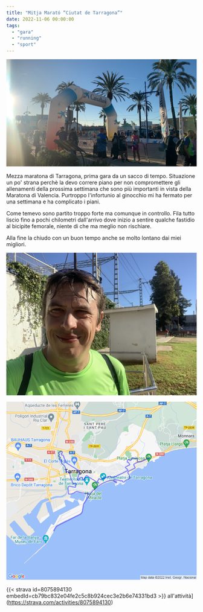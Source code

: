 ```yaml
---
title: "Mitja Marató “Ciutat de Tarragona”"
date: 2022-11-06 00:00:00
tags: 
  - "gara"
  - "running"
  - "sport"
---
```


![](images/6D1E3CB7-7C2E-4F6D-B8BF-3C7BF34DA785.jpg)

Mezza maratona di Tarragona, prima gara da un sacco di tempo. Situazione un po' strana perchè la devo correre piano per non compromettere gli allenamenti della prossima settimana che sono più importanti in vista della Maratona di Valencia. Purtroppo l'infortunio al ginocchio mi ha fermato per una settimana e ha complicato i piani.

Come temevo sono partito troppo forte ma comunque in controllo. Fila tutto liscio fino a pochi chilometri dall'arrivo dove inizio a sentire qualche fastidio al bicipite femorale, niente di che ma meglio non rischiare.

Alla fine la chiudo con un buon tempo anche se molto lontano dai miei migliori.

![](images/IMG_0609-rotated.jpg)

![](images/20221106-activity-map.png)

{{< strava id=8075894130 embedId=cb79bc832e04fe2c5c8b924cec3e2b6e74331bd3 >}} all'attività](https://strava.com/activities/8075894130)

